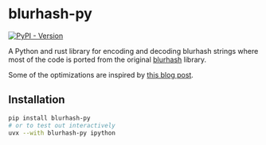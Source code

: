 # blurhash-py

[![PyPI - Version](https://img.shields.io/pypi/v/blurhash-py)](https://pypi.org/project/blurhash-py/)

A Python and rust library for encoding and decoding blurhash strings where most of the code is
ported from the original [blurhash](https://github.com/woltapp/blurhash) library.

Some of the optimizations are inspired by [this blog post](https://uploadcare.com/blog/faster-blurhash/).

## Installation

```bash
pip install blurhash-py
# or to test out interactively
uvx --with blurhash-py ipython
```
